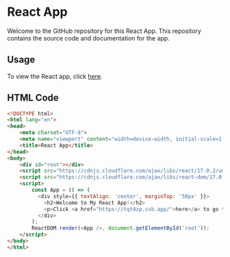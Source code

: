 # React App

Welcome to the GitHub repository for this React App. This repository contains the source code and documentation for the app.

## Usage

To view the React app, click [here](https://tqt4zp.csb.app/).

## HTML Code

```html
<!DOCTYPE html>
<html lang="en">
<head>
    <meta charset="UTF-8">
    <meta name="viewport" content="width=device-width, initial-scale=1.0">
    <title>React App</title>
</head>
<body>
    <div id="root"></div>
    <script src="https://cdnjs.cloudflare.com/ajax/libs/react/17.0.2/umd/react.development.js"></script>
    <script src="https://cdnjs.cloudflare.com/ajax/libs/react-dom/17.0.2/umd/react-dom.development.js"></script>
    <script>
        const App = () => (
          <div style={{ textAlign: 'center', marginTop: '50px' }}>
            <h2>Welcome to My React App!</h2>
            <p>Click <a href="https://tqt4zp.csb.app/">here</a> to go to the React app.</p>
          </div>
        );
        ReactDOM.render(<App />, document.getElementById('root'));
    </script>
</body>
</html>
